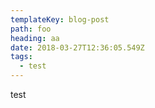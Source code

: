 ```yaml
---
templateKey: blog-post
path: foo
heading: aa
date: 2018-03-27T12:36:05.549Z
tags:
  - test
---
```

test
